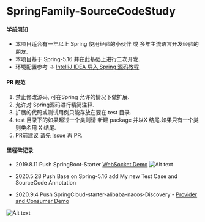 # SpringFamily-SourceCodeStudy
#### 学前须知

+ 本项目适合有一年以上 Spring 使用经验的小伙伴 或 多年主流语言开发经验的朋友.
+ 本项目基于 Spring-5.16 并在此基础上进行二次开发. 
+ 环境配置参考 -> [IntelliJ IDEA 导入 Spring 源码教程](http://www.glorze.com/1617.html)

#### PR 规范

1. 禁止修改源码,  可在Spring 允许的情况下做扩展.
2. 允许对 Spring源码进行精简注释.
3. 扩展的代码或测试用例只能存放在要在 test 目录.
4.  test 目录下的如果超过一个类则请 新建 package 并以X 结尾.如果只有一个类 则类名用 X 结尾.
5. PR前建议  请先 [Issue](https://github.com/XiaoZiShan/springFamily-SourceCodeStudy/issues/new) 再 PR. 

#### 里程碑记录 

+ 2019.8.11 Push SpringBoot-Starter [WebSocket Demo](https://github.com/XiaoZiShan/SpringFamily-SourceCodeStudy/blob/master/SpringBoot-Starter-WebSocket/SpringBoot-Starter-WebSocket@2.16)
![Alt text](https://github.com/XiaoZiShan/SpringFamily-SourceCodeStudy/blob/master/SpringBoot-Starter-WebSocket/SpringBoot-Starter-WebSocket@2.16/Demo-README.png?raw=true)

+ 2020.5.28 Push Base on Spring-5.16 add My new Test Case and SourceCode Annotation

+ 2020.9.4 Push SpringCloud-starter-alibaba-nacos-Discovery - [Provider and Consumer Demo](https://github.com/XiaoZiShan/SpringFamily-SourceCodeStudy)

![Alt text](https://github.com/XiaoZiShan/SpringFamily-SourceCodeStudy/blob/master/Spring-Cloud/Alibaba/Nacos/nacos-demo/Nacos-Discovery.png?raw=true)

